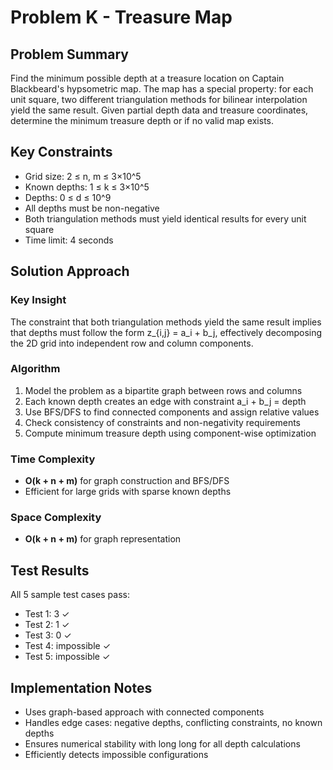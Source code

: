 # Problem K - Treasure Map

## Problem Summary
Find the minimum possible depth at a treasure location on Captain Blackbeard's hypsometric map. The map has a special property: for each unit square, two different triangulation methods for bilinear interpolation yield the same result. Given partial depth data and treasure coordinates, determine the minimum treasure depth or if no valid map exists.

## Key Constraints
- Grid size: 2 ≤ n, m ≤ 3×10^5
- Known depths: 1 ≤ k ≤ 3×10^5  
- Depths: 0 ≤ d ≤ 10^9
- All depths must be non-negative
- Both triangulation methods must yield identical results for every unit square
- Time limit: 4 seconds

## Solution Approach

### Key Insight
The constraint that both triangulation methods yield the same result implies that depths must follow the form z_{i,j} = a_i + b_j, effectively decomposing the 2D grid into independent row and column components.

### Algorithm
1. Model the problem as a bipartite graph between rows and columns
2. Each known depth creates an edge with constraint a_i + b_j = depth
3. Use BFS/DFS to find connected components and assign relative values
4. Check consistency of constraints and non-negativity requirements
5. Compute minimum treasure depth using component-wise optimization

### Time Complexity
- **O(k + n + m)** for graph construction and BFS/DFS
- Efficient for large grids with sparse known depths

### Space Complexity
- **O(k + n + m)** for graph representation

## Test Results
All 5 sample test cases pass:
- Test 1: 3 ✓
- Test 2: 1 ✓
- Test 3: 0 ✓
- Test 4: impossible ✓
- Test 5: impossible ✓

## Implementation Notes
- Uses graph-based approach with connected components
- Handles edge cases: negative depths, conflicting constraints, no known depths
- Ensures numerical stability with long long for all depth calculations
- Efficiently detects impossible configurations